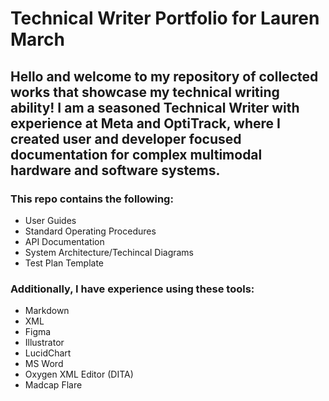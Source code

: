 # Technical Writer Portfolio for Lauren March
## Hello and welcome to my repository of collected works that showcase my technical writing ability! I am a seasoned Technical Writer with experience at Meta and OptiTrack, where I created user and developer focused documentation for complex multimodal hardware and software systems. 

### This repo contains the following: 

* User Guides
* Standard Operating Procedures
* API Documentation
* System Architecture/Techincal Diagrams
* Test Plan Template

### Additionally, I have experience using these tools:

* Markdown
* XML
* Figma
* Illustrator
* LucidChart
* MS Word
* Oxygen XML Editor (DITA)
* Madcap Flare


